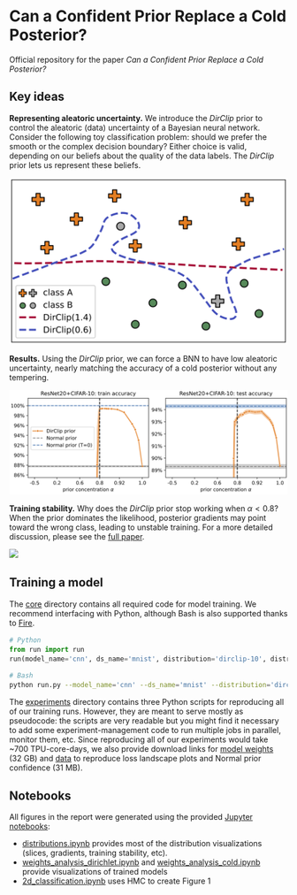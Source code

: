 # Can a Confident Prior Replace a Cold Posterior?

Official repository for the paper *Can a Confident Prior Replace a Cold Posterior?*

## Key ideas

**Representing aleatoric uncertainty.** We introduce the *DirClip* prior to control the aleatoric (data) uncertainty of a Bayesian neural network. Consider the following toy classification problem: should we prefer the smooth or the complex decision boundary? Either choice is valid, depending on our beliefs about the quality of the data labels. The *DirClip* prior lets us represent these beliefs.

<img src="https://github.com/user3217/dirclip/blob/main/figures/decision_boundary.png" width="600">

**Results.** Using the *DirClip* prior, we can force a BNN to have low aleatoric uncertainty, nearly matching the accuracy of a cold posterior without any tempering.

![](figures/accuracy.png)

**Training stability.** Why does the *DirClip* prior stop working when $\alpha<0.8$? When the prior dominates the likelihood, posterior gradients may point toward the wrong class, leading to unstable training. For a more detailed discussion, please see the [full paper](TODO_ARXIV_LINK).

![](figures/gradients.gif)

## Training a model

The [core](core) directory contains all required code for model training. We recommend interfacing with Python, although Bash is also supported thanks to [Fire](https://github.com/google/python-fire).

```python
# Python
from run import run
run(model_name='cnn', ds_name='mnist', distribution='dirclip-10', distribution_param=0.9)
```

```bash
# Bash
python run.py --model_name='cnn' --ds_name='mnist' --distribution='dirclip-10' --distribution_param=0.9
```

The [experiments](experiments) directory contains three Python scripts for reproducing all of our training runs. However, they are meant to serve mostly as pseudocode: the scripts are very readable but you might find it necessary to add some experiment-management code to run multiple jobs in parallel, monitor them, etc. Since reproducing all of our experiments would take ~700 TPU-core-days, we also provide download links for [model weights](https://pub-e8bbdcbe8f6243b2a9933704a9b1d8bc.r2.dev/weights/dirclip/weights.zip) (32 GB) and [data](https://pub-e8bbdcbe8f6243b2a9933704a9b1d8bc.r2.dev/weights/dirclip/data.zip) to reproduce loss landscape plots and Normal prior confidence (31 MB).

## Notebooks

All figures in the report were generated using the provided [Jupyter notebooks](notebooks):
- [distributions.ipynb](notebooks/distributions.ipynb) provides most of the distribution visualizations (slices, gradients, training stability, etc).
- [weights_analysis_dirichlet.ipynb](notebooks/weights_analysis_dirichlet.ipynb) and [weights_analysis_cold.ipynb](notebooks/weights_analysis_cold.ipynb) provide visualizations of trained models
- [2d_classification.ipynb](notebooks/2d_classification.ipynb) uses HMC to create Figure 1
